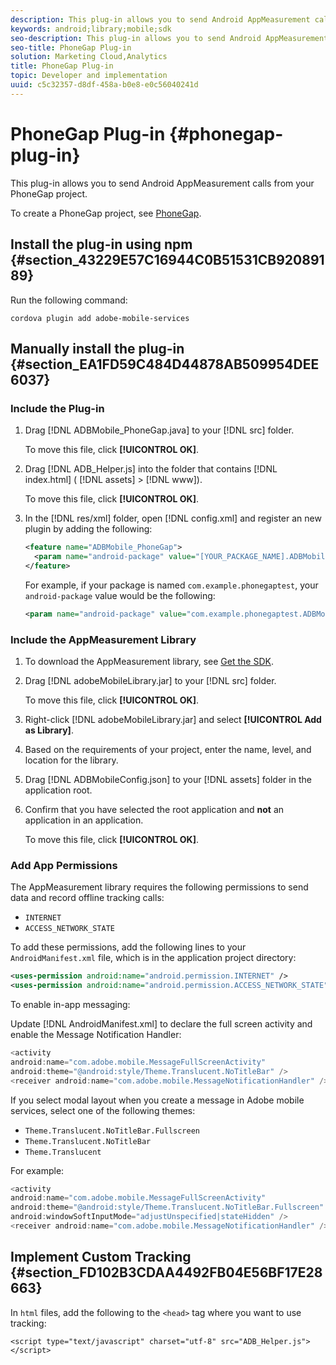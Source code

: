 ```yaml
---
description: This plug-in allows you to send Android AppMeasurement calls from your PhoneGap project.
keywords: android;library;mobile;sdk
seo-description: This plug-in allows you to send Android AppMeasurement calls from your PhoneGap project.
seo-title: PhoneGap Plug-in
solution: Marketing Cloud,Analytics
title: PhoneGap Plug-in
topic: Developer and implementation
uuid: c5c32357-d8df-458a-b0e8-e0c56040241d
---
```


# PhoneGap Plug-in {#phonegap-plug-in}

This plug-in allows you to send Android AppMeasurement calls from your PhoneGap project.

To create a PhoneGap project, see [PhoneGap](https://helpx.adobe.com/experience-manager/6-4/mobile/using/phonegap.html).

## Install the plug-in using npm {#section_43229E57C16944C0B51531CB92089189}

Run the following command:

```
cordova plugin add adobe-mobile-services
```

## Manually install the plug-in {#section_EA1FD59C484D44878AB509954DEE6037}

### Include the Plug-in

1. Drag [!DNL ADBMobile_PhoneGap.java] to your [!DNL src] folder.

   To move this file, click **[!UICONTROL OK]**. 

1. Drag [!DNL ADB_Helper.js] into the folder that contains [!DNL index.html] ( [!DNL assets] > [!DNL www]).

   To move this file, click **[!UICONTROL OK]**. 

1. In the [!DNL res/xml] folder, open [!DNL config.xml] and register an new plugin by adding the following:

   ```xml
   <feature name="ADBMobile_PhoneGap"> 
     <param name="android-package" value="[YOUR_PACKAGE_NAME].ADBMobile_PhoneGap" /> 
   </feature>
   ```

   For example, if your package is named `com.example.phonegaptest`, your `android-package` value would be the following: 

   ```xml
   <param name="android-package" value="com.example.phonegaptest.ADBMobile_PhoneGap" />
   ```

### Include the AppMeasurement Library

1. To download the AppMeasurement library, see [Get the SDK](/help/android/getting-started/dev-qs.md). 
1. Drag [!DNL adobeMobileLibrary.jar] to your [!DNL src] folder.

   To move this file, click **[!UICONTROL OK]**. 

1. Right-click [!DNL adobeMobileLibrary.jar] and select **[!UICONTROL Add as Library]**. 
1. Based on the requirements of your project, enter the name, level, and location for the library. 
1. Drag [!DNL ADBMobileConfig.json] to your [!DNL assets] folder in the application root. 
1. Confirm that you have selected the root application and **not** an application in an application.

   To move this file, click **[!UICONTROL OK]**.

### Add App Permissions

The AppMeasurement library requires the following permissions to send data and record offline tracking calls:

* `INTERNET` 
* `ACCESS_NETWORK_STATE`

To add these permissions, add the following lines to your `AndroidManifest.xml` file, which is in the application project directory:

```xml
<uses-permission android:name="android.permission.INTERNET" /> 
<uses-permission android:name="android.permission.ACCESS_NETWORK_STATE" />
```

To enable in-app messaging:

Update [!DNL AndroidManifest.xml] to declare the full screen activity and enable the Message Notification Handler:

```java
<activity  
android:name="com.adobe.mobile.MessageFullScreenActivity"  
android:theme="@android:style/Theme.Translucent.NoTitleBar" /> 
<receiver android:name="com.adobe.mobile.MessageNotificationHandler" />
```

If you select modal layout when you create a message in Adobe mobile services, select one of the following themes:

* `Theme.Translucent.NoTitleBar.Fullscreen` 
* `Theme.Translucent.NoTitleBar` 
* `Theme.Translucent`

For example:

```java
<activity 
android:name="com.adobe.mobile.MessageFullScreenActivity" 
android:theme="@android:style/Theme.Translucent.NoTitleBar.Fullscreen" 
android:windowSoftInputMode="adjustUnspecified|stateHidden" /> 
<receiver android:name="com.adobe.mobile.MessageNotificationHandler" />
```

## Implement Custom Tracking {#section_FD102B3CDAA4492FB04E56BF17E28663}

In `html` files, add the following to the `<head>` tag where you want to use tracking:

```
<script type="text/javascript" charset="utf-8" src="ADB_Helper.js"></script>
```

